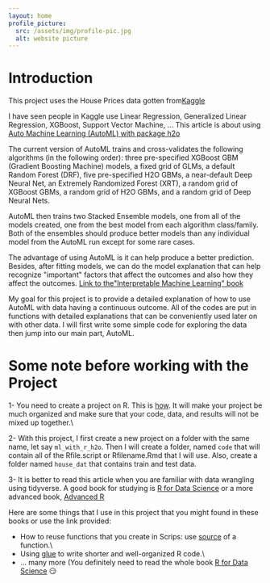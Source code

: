 ```yaml
---
layout: home
profile_picture:
  src: /assets/img/profile-pic.jpg
  alt: website picture
---
```


# Introduction

This project uses the House Prices data gotten from<a href="https://www.kaggle.com/c/house-prices-advanced-regression-techniques">Kaggle</a>

I have seen people in Kaggle use Linear Regression, Generalized Linear Regression, XGBoost, Support Vector Machine, ... This article is about using <a href="https://docs.h2o.ai/h2o/latest-stable/h2o-docs/automl.html">Auto Machine Learning (AutoML) with package h2o</a> 
  
The current version of AutoML trains and cross-validates the following algorithms (in the following order):  three pre-specified XGBoost GBM (Gradient Boosting Machine) models, a fixed grid of GLMs, a default Random Forest (DRF), five pre-specified H2O GBMs, a near-default Deep Neural Net, an Extremely Randomized Forest (XRT), a random grid of XGBoost GBMs, a random grid of H2O GBMs, and a random grid of Deep Neural Nets. 

AutoML then trains two Stacked Ensemble models, one from all of the models created, one from the best model from each algorithm class/family. Both of the ensembles should produce better models than any individual model from the AutoML run except for some rare cases.

The advantage of using AutoML is it can help produce a better prediction. Besides, after fitting models, we can do the model explanation that can help recognize "important" factors that affect the outcomes and also how they affect the outcomes. <a href="https://christophm.github.io/interpretable-ml-book/">Link to the"Interpretable Machine Learning" book</a>
  
My goal for this project is to provide a detailed explanation of how to use AutoML with data having a continuous outcome. All of the codes are put in functions with detailed explanations that can be conveniently used later on with other data.  I will first write some simple code for exploring the data then jump into our main part, AutoML.


# Some note before working with the Project

1- You need to create a project on R. This is <a href="https://support.rstudio.com/hc/en-us/articles/200526207-Using-Projects">how</a>. It will make your project be much organized and make sure that your code, data, and results will not be mixed up together.\

2- With this project, I first create a new project on a folder with the same name, let say `ml_with_r_h2o`. Then I will create a folder, named `code` that will contain all of the Rfile.script or Rfilename.Rmd that I will use. Also, create a folder named  `house_dat` that contains train and test data.

3- It is better to read this article when you are familiar with data wrangling using tidyverse. A good book for studying is <a href="(https://r4ds.had.co.nz/6">R for Data Science</a> or a more advanced book, <a href="https://adv-r.hadley.nz/">Advanced R</a>
  
Here are some things that I use in this project that you might found in these books or use the link provided:
  - How to reuse functions that you create in  Scrips: use [source](https://www.rdocumentation.org/packages/base/versions/3.6.2/topics/source) of a function.\
  - Using [glue](https://glue.tidyverse.org/) to write shorter and well-organized R code.\
  - ... many more (You definitely need to read the whole book <a href="(https://r4ds.had.co.nz/6">R for Data Science</a>  :smirk:
  


